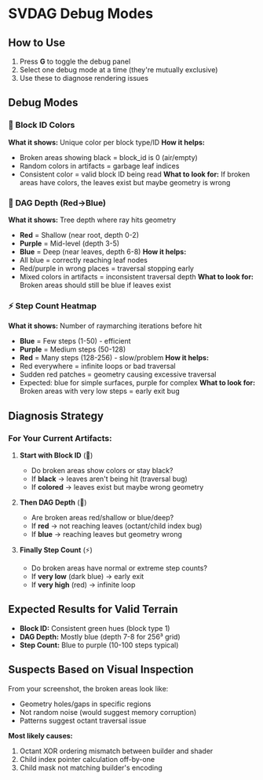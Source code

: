 # SVDAG Debug Modes

## How to Use
1. Press **G** to toggle the debug panel
2. Select one debug mode at a time (they're mutually exclusive)
3. Use these to diagnose rendering issues

## Debug Modes

### 🎨 Block ID Colors
**What it shows:** Unique color per block type/ID
**How it helps:** 
- Broken areas showing black = block_id is 0 (air/empty)
- Random colors in artifacts = garbage leaf indices
- Consistent color = valid block ID being read
**What to look for:** If broken areas have colors, the leaves exist but maybe geometry is wrong

### 🌳 DAG Depth (Red→Blue)
**What it shows:** Tree depth where ray hits geometry
- **Red** = Shallow (near root, depth 0-2)
- **Purple** = Mid-level (depth 3-5)  
- **Blue** = Deep (near leaves, depth 6-8)
**How it helps:**
- All blue = correctly reaching leaf nodes
- Red/purple in wrong places = traversal stopping early
- Mixed colors in artifacts = inconsistent traversal depth
**What to look for:** Broken areas should still be blue if leaves exist

### ⚡ Step Count Heatmap
**What it shows:** Number of raymarching iterations before hit
- **Blue** = Few steps (1-50) - efficient
- **Purple** = Medium steps (50-128)
- **Red** = Many steps (128-256) - slow/problem
**How it helps:**
- Red everywhere = infinite loops or bad traversal
- Sudden red patches = geometry causing excessive traversal
- Expected: blue for simple surfaces, purple for complex
**What to look for:** Broken areas with very low steps = early exit bug

## Diagnosis Strategy

### For Your Current Artifacts:

1. **Start with Block ID** (🎨)
   - Do broken areas show colors or stay black?
   - If **black** → leaves aren't being hit (traversal bug)
   - If **colored** → leaves exist but maybe wrong geometry

2. **Then DAG Depth** (🌳)
   - Are broken areas red/shallow or blue/deep?
   - If **red** → not reaching leaves (octant/child index bug)
   - If **blue** → reaching leaves but geometry wrong

3. **Finally Step Count** (⚡)
   - Do broken areas have normal or extreme step counts?
   - If **very low** (dark blue) → early exit
   - If **very high** (red) → infinite loop

## Expected Results for Valid Terrain
- **Block ID:** Consistent green hues (block type 1)
- **DAG Depth:** Mostly blue (depth 7-8 for 256³ grid)
- **Step Count:** Blue to purple (10-100 steps typical)

## Suspects Based on Visual Inspection

From your screenshot, the broken areas look like:
- Geometry holes/gaps in specific regions
- Not random noise (would suggest memory corruption)
- Patterns suggest octant traversal issue

**Most likely causes:**
1. Octant XOR ordering mismatch between builder and shader
2. Child index pointer calculation off-by-one
3. Child mask not matching builder's encoding
